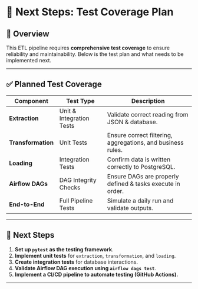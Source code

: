 # 🧪 Next Steps: Test Coverage Plan  

## 📌 Overview  
This ETL pipeline requires **comprehensive test coverage** to ensure reliability and maintainability. Below is the test plan and what needs to be implemented next.  

---

## ✅ Planned Test Coverage  

| **Component**       | **Test Type**                | **Description** |
|---------------------|----------------------------|----------------|
| **Extraction**      | Unit & Integration Tests    | Validate correct reading from JSON & database. |
| **Transformation**  | Unit Tests                  | Ensure correct filtering, aggregations, and business rules. |
| **Loading**        | Integration Tests           | Confirm data is written correctly to PostgreSQL. |
| **Airflow DAGs**    | DAG Integrity Checks        | Ensure DAGs are properly defined & tasks execute in order. |
| **End-to-End**      | Full Pipeline Tests         | Simulate a daily run and validate outputs. |

---

## 🔹 Next Steps  
1. **Set up `pytest` as the testing framework**.  
2. **Implement unit tests** for `extraction`, `transformation`, and `loading`.  
3. **Create integration tests** for database interactions.  
4. **Validate Airflow DAG execution using `airflow dags test`**.  
5. **Implement a CI/CD pipeline to automate testing (GitHub Actions).**  

---
